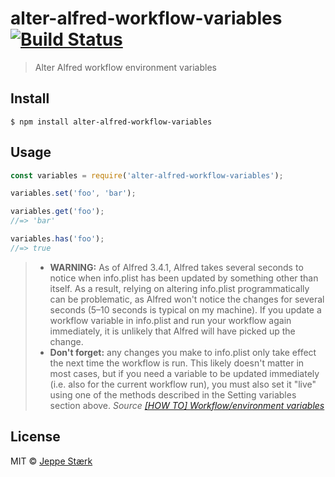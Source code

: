 # alter-alfred-workflow-variables [![Build Status](https://travis-ci.org/jeppestaerk/alter-alfred-workflow-variables.svg?branch=master)](https://travis-ci.org/jeppestaerk/alter-alfred-workflow-variables)

> Alter Alfred workflow environment variables


## Install

```
$ npm install alter-alfred-workflow-variables
```


## Usage

```js
const variables = require('alter-alfred-workflow-variables');

variables.set('foo', 'bar');

variables.get('foo');
//=> 'bar'

variables.has('foo');
//=> true
```

> - **WARNING:** As of Alfred 3.4.1, Alfred takes several seconds to notice when info.plist has been updated by something other than itself. As a result, relying on altering info.plist programmatically can be problematic, as Alfred won't notice the changes for several seconds (5–10 seconds is typical on my machine). If you update a workflow variable in info.plist and run your workflow again immediately, it is unlikely that Alfred will have picked up the change.
> - **Don't forget:** any changes you make to info.plist only take effect the next time the workflow is run. This likely doesn't matter in most cases, but if you need a variable to be updated immediately (i.e. also for the current workflow run), you must also set it "live" using one of the methods described in the Setting variables section above.
*Source [[HOW TO] Workflow/environment variables](https://www.alfredforum.com/topic/9070-how-to-workflowenvironment-variables/)*



## License

MIT © [Jeppe Stærk](https://staerk.io)
